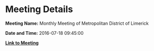 # Meeting Details

**Meeting Name:** Monthly Meeting of Metropolitan District of Limerick

**Date and Time:** 2016-07-18 09:45:00

**[Link to Meeting](https://www.limerick.ie/council/whats-on/monthly-meeting-metropolitan-district-limerick-31)**
